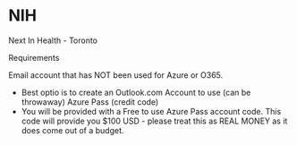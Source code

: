 # NIH
Next In Health - Toronto

Requirements

Email account that has NOT been used for Azure or O365. 
- Best optio is to create an Outlook.com Account to use (can be throwaway)
Azure Pass (credit code)
- You will be provided with a Free to use Azure Pass account code. This code will provide you $100 USD - please treat this as REAL MONEY as it does come out of a budget.
